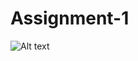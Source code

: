 # Assignment-1



![Alt text](![logo](https://github.com/Hirak-Debadhikary/Assignment-1/assets/103572541/46ae87ad-d156-4df5-87b2-9b5a596abc9a)
)

